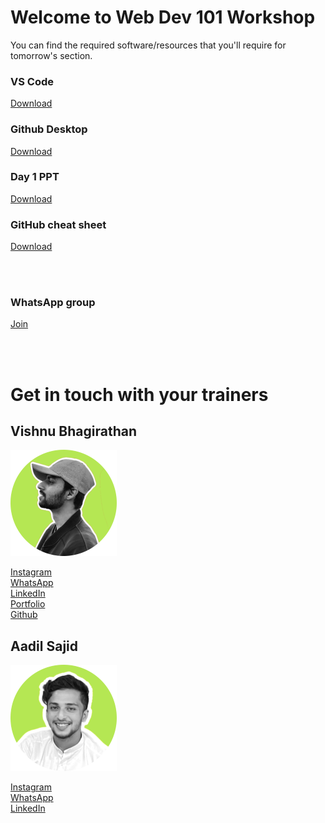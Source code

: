 # Welcome to Web Dev 101 Workshop

You can find the required software/resources that you'll require for tomorrow's section.

### VS Code

[Download](https://code.visualstudio.com/download)

### Github Desktop

[Download](https://desktop.github.com/)

### Day 1 PPT

[Download](https://github.com/Viz38/Web-Dev-101-Resources/raw/main/Day%201.pptx)

### GitHub cheat sheet

[Download](https://education.github.com/git-cheat-sheet-education.pdf)

<br/>


<br/>


### WhatsApp group

[Join](https://chat.whatsapp.com/KHzmlPAN5Kl1reaOPh9lTp)


<br/>


<br/>


# Get in touch with your trainers

## Vishnu Bhagirathan

![Vishnu](https://github.com/Viz38/Web-Dev-101-Resources/raw/main/viz.png)

[Instagram](https://instagram.com/wish_new8)<br/>
[WhatsApp](https://wa.me/+918848752606)<br/>
[LinkedIn](https://linkedin.com/wishnew8)<br/>
[Portfolio](https://wish-new.me)<br/>
[Github](https://github.com/Viz38)

## Aadil Sajid

![Aadil](https://github.com/Viz38/Web-Dev-101-Resources/raw/main/a33.png)

[Instagram](https://instagram.com/aad33l)<br/>
[WhatsApp](https://wa.me/+917012793338)<br/>
[LinkedIn](Linkedin.com/aad33l)

